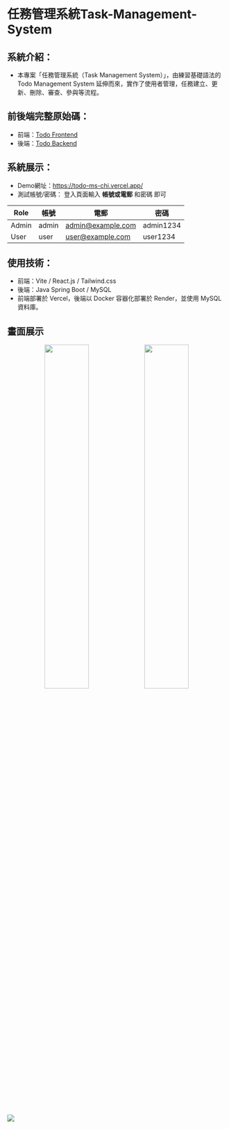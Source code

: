 # 任務管理系統Task-Management-System

## 系統介紹：
- 本專案「任務管理系統（Task Management System）」，由練習基礎語法的 Todo Management System 延伸而來，實作了使用者管理，任務建立、更新、刪除、審查、參與等流程。

## 前後端完整原始碼：
- 前端：[Todo Frontend](https://github.com/felixven/todo-frontend.git)
- 後端：[Todo Backend](https://github.com/felixven/todo-backend.git)

## 系統展示：
- Demo網址：https://todo-ms-chi.vercel.app/
- 測試帳號/密碼：
  登入頁面輸入 **帳號或電郵** 和密碼 即可

| Role   | 帳號   | 電郵                     |密碼      |
|--------|-------|-------------------------|----------|
| Admin  | admin | admin@example.com       |admin1234 |
| User   |  user | user@example.com        |user1234  |

## 使用技術：
- 前端：Vite / React.js / Tailwind.css
- 後端：Java Spring Boot / MySQL
- 前端部署於 Vercel，後端以 Docker 容器化部署於 Render，並使用 MySQL 資料庫。

## 畫面展示
<p align="center">
<img src="https://github.com/felixven/todo-frontend/blob/main/docs/list-todo.png?raw=true" width="45%">
<img src="https://github.com/felixven/todo-frontend/blob/main/docs/todo-detail.png?raw=true" width="45%">
</p>

<img src="https://github.com/felixven/todo-frontend/blob/main/docs/update-todo.gif?raw=true">




